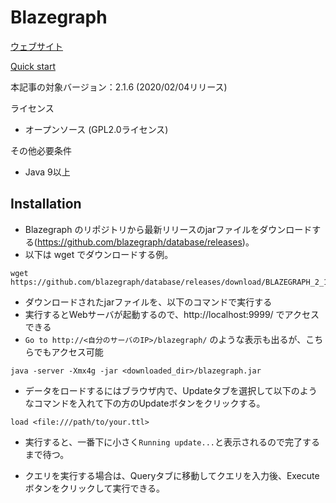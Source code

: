 # Blazegraph

[ウェブサイト](https://blazegraph.com/)

[Quick start](https://github.com/blazegraph/database/wiki/Quick_Start)

本記事の対象バージョン：2.1.6 (2020/02/04リリース)
    
ライセンス
* オープンソース (GPL2.0ライセンス)

その他必要条件
* Java 9以上


## Installation

 * Blazegraph のリポジトリから最新リリースのjarファイルをダウンロードする(https://github.com/blazegraph/database/releases)。
  * 以下は wget でダウンロードする例。
```
wget https://github.com/blazegraph/database/releases/download/BLAZEGRAPH_2_1_6_RC/blazegraph.jar
```
 * ダウンロードされたjarファイルを、以下のコマンドで実行する
  * 実行するとWebサーバが起動するので、http://localhost:9999/ でアクセスできる
  * `Go to http://<自分のサーバのIP>/blazegraph/` のような表示も出るが、こちらでもアクセス可能
```
java -server -Xmx4g -jar <downloaded_dir>/blazegraph.jar
```

 * データをロードするにはブラウザ内で、Updateタブを選択して以下のようなコマンドを入れて下の方のUpdateボタンをクリックする。
```
load <file:///path/to/your.ttl>
```
 * 実行すると、一番下に小さく`Running update...`と表示されるので完了するまで待つ。

 * クエリを実行する場合は、Queryタブに移動してクエリを入力後、Executeボタンをクリックして実行できる。
